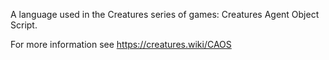 A language used in the Creatures series of games: Creatures Agent Object Script.

For more information see https://creatures.wiki/CAOS